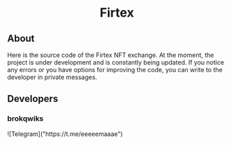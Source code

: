 <h1 align="center">Firtex</h1>

<h2>About</h2>
Here is the source code of the Firtex NFT exchange. At the moment, the project is under development and is constantly being updated. If you notice any errors or you have options for improving the code, you can write to the developer in private messages.

<h2>Developers</h2>
<h3>brokqwiks</h3>
![Telegram]("https://t.me/eeeeemaaae")
